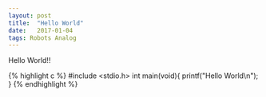 ```yaml
---
layout: post
title:  "Hello World"
date:   2017-01-04
tags: Robots Analog
---
```


Hello World!!

{% highlight c %}
#include <stdio.h>
int main(void){
   printf("Hello World\n");
}
{% endhighlight %}

